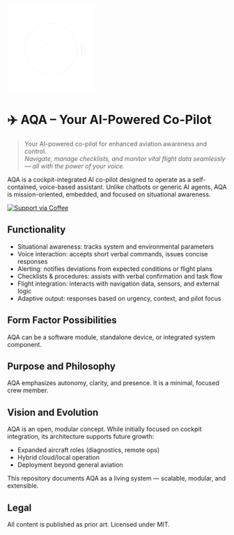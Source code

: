 <p align="left">
  <img src="logo/aqa_logo.png" alt="AQA logo" width="200"/>
</p>


# ✈️ AQA – Your AI-Powered Co-Pilot

> Your AI-powered co-pilot for enhanced aviation awareness and control.  
> _Navigate, manage checklists, and monitor vital flight data seamlessly — all with the power of your voice._

AQA is a cockpit-integrated AI co-pilot designed to operate as a self-contained, voice-based assistant.
Unlike chatbots or generic AI agents, AQA is mission-oriented, embedded, and focused on situational awareness.

[![Support via Coffee](https://img.shields.io/badge/☕%20Buy%20me%20a%20coffee-orange?style=for-the-badge)](https://coff.ee/bielakas)

## Functionality
- Situational awareness: tracks system and environmental parameters
- Voice interaction: accepts short verbal commands, issues concise responses
- Alerting: notifies deviations from expected conditions or flight plans
- Checklists & procedures: assists with verbal confirmation and task flow
- Flight integration: interacts with navigation data, sensors, and external logic
- Adaptive output: responses based on urgency, context, and pilot focus

## Form Factor Possibilities
AQA can be a software module, standalone device, or integrated system component.

## Purpose and Philosophy
AQA emphasizes autonomy, clarity, and presence. It is a minimal, focused crew member.

## Vision and Evolution
AQA is an open, modular concept. While initially focused on cockpit integration, its architecture supports future growth:
- Expanded aircraft roles (diagnostics, remote ops)
- Hybrid cloud/local operation
- Deployment beyond general aviation


This repository documents AQA as a living system — scalable, modular, and extensible.

## Legal
All content is published as prior art. Licensed under MIT.
